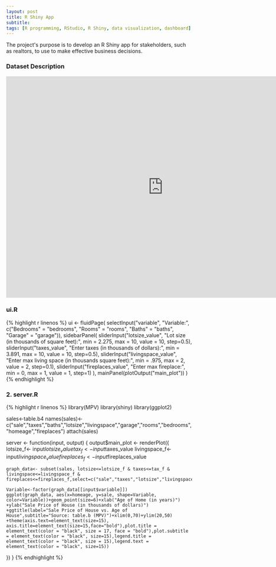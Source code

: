 ```yaml
---
layout: post
title: R Shiny App
subtitle:
tags: [R programming, RStudio, R Shiny, data visualization, dashboard]
---
```


The project's purpose is to develop an R Shiny app for stakeholders, such as realtors, to use to make effective business decisions.

### Dataset Description

<div class="iframe_container">
  <iframe width="850" height="600" src="https://nguyeneva.shinyapps.io/enguyen/" frameborder="0" allowfullscreen></iframe>
</div>


### ui.R
{% highlight r linenos %}
ui <- fluidPage(
  selectInput("variable", "Variable:",
              c("Bedrooms" = "bedrooms",
                "Rooms" = "rooms",
                "Baths" = "baths",
                "Garage" = "garage")),
  sidebarPanel(
    sliderInput("lotsize_value", "Lot size (in thousands of square feet):",
                min = 2.275, max = 10,
                value = 10, step=0.5),
    sliderInput("taxes_value", "Enter taxes (in thousands of dollars):",
                min = 3.891, max = 10,
                value = 10, step=0.5),
    sliderInput("livingspace_value", "Enter max living space (in thousands square feet):",
                min = .975, max = 2,
                value = 2, step=0.1),
    sliderInput("fireplaces_value", "Enter  max fireplace:",
                min = 0, max = 1,
                value = 1, step=1)
  ),
  mainPanel(plotOutput("main_plot"))
)
{% endhighlight %}


### 2. server.R
{% highlight r linenos %}
library(MPV)
library(shiny)
library(ggplot2)

sales<-table.b4
names(sales)<-c("sale","taxes","baths","lotsize","livingspace","garage","rooms","bedrooms","homeage","fireplaces")
attach(sales)

server <- function(input, output) {
  output$main_plot <- renderPlot({
    lotsize_f<- input$lotsize_value
    tax_f<-input$taxes_value
    livingspace_f<- input$livingspace_value
    fireplaces_f<- input$fireplaces_value

    graph_data<- subset(sales, lotsize<=lotsize_f & taxes<=tax_f & livingspace<=livingspace_f & fireplaces<=fireplaces_f,select=c("sale","taxes","lotsize","livingspace","garage","rooms","bedrooms","homeage","fireplaces","baths"))

    Variable<-factor(graph_data[[input$variable]])
    ggplot(graph_data, aes(x=homeage, y=sale, shape=Variable, color=Variable))+geom_point(size=6)+xlab("Age of Home (in years)")
    +ylab("Sale Price of House (in thousands of dollars)")
    +ggtitle(label="Sale Price of House vs. Age of House",subtitle="Source: table.b (MPV)")+xlim(0,70)+ylim(20,50)
    +theme(axis.text=element_text(size=15), axis.title=element_text(size=15,face="bold"),plot.title = element_text(color = "black", size = 17, face = "bold"),plot.subtitle = element_text(color = "black", size=15),legend.title = element_text(color = "black", size = 15),legend.text = element_text(color = "black", size=15))
  })
}
{% endhighlight %}
